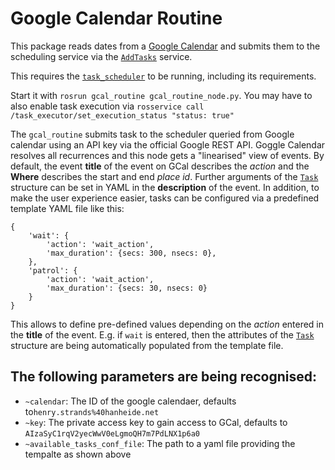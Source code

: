 # Google Calendar Routine

This package reads dates from a [Google Calendar](google.com/calendar/) and submits them to the scheduling service via the [`AddTasks`](https://github.com/strands-project/strands_executive/blob/hydro-devel/strands_executive_msgs/srv/AddTasks.srv) service. 

This requires the [`task_scheduler`](https://github.com/strands-project/strands_executive#running-scheduled-patrols) to be running, including its requirements. 

Start it with `rosrun gcal_routine gcal_routine_node.py`. You may have to also enable task execution via `rosservice call /task_executor/set_execution_status "status: true"`

The `gcal_routine` submits task to the scheduler queried from Google calendar using an API key via the official Google REST API. Goggle Calendar resolves all recurrences and this node gets a "linearised" view of events. By default, the event **title** of the event on GCal describes the *action* and the **Where** describes the start and end *place id*. Further arguments of the [`Task`](https://github.com/strands-project/strands_executive/blob/hydro-devel/strands_executive_msgs/msg/Task.msg) structure can be set in YAML in the **description** of the event. 
In addition, to make the user experience easier, tasks can be configured via a predefined template YAML file like this:

```
{
    'wait': {
        'action': 'wait_action',
        'max_duration': {secs: 300, nsecs: 0},
    },
    'patrol': {
        'action': 'wait_action',
        'max_duration': {secs: 30, nsecs: 0}
    }
}
```

This allows to define pre-defined values depending on the *action* entered in the **title** of the event. E.g. if `wait` is entered, then the attributes of the [`Task`](https://github.com/strands-project/strands_executive/blob/hydro-devel/strands_executive_msgs/msg/Task.msg) structure are being automatically populated from the template file.

## The following parameters are being recognised:
* `~calendar`: The ID of the google calendaer, defaults to`henry.strands%40hanheide.net` 
* `~key`: The private access key to gain access to GCal, defaults to `AIzaSyC1rqV2yecWwV0eLgmoQH7m7PdLNX1p6a0`
* `~available_tasks_conf_file`: The path to a yaml file providing the tempalte as shown above
